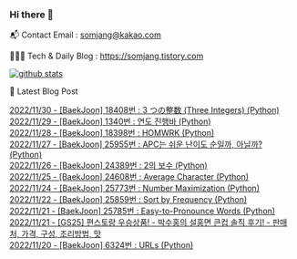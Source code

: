 ### Hi there 👋

📬  Contact Email : somjang@kakao.com

👨🏻‍💻  Tech & Daily Blog : https://somjang.tistory.com

[![github stats](https://github-readme-stats.vercel.app/api?username=SOMJANG&show_icons=true&hide_border=False)](https://somjang.tistory.com)

🤩 Latest Blog Post

[2022/11/30 - [BaekJoon] 18408번 : 3 つの整数 (Three Integers) (Python)](https://somjang.tistory.com/entry/BaekJoon-18408%EB%B2%88-3-%E3%81%A4%E3%81%AE%E6%95%B4%E6%95%B0-Three-Integers-Python) <br>
[2022/11/29 - [BaekJoon] 1340번 : 연도 진행바 (Python)](https://somjang.tistory.com/entry/BaekJoon-1340%EB%B2%88-%EC%97%B0%EB%8F%84-%EC%A7%84%ED%96%89%EB%B0%94-Python) <br>
[2022/11/28 - [BaekJoon] 18398번 : HOMWRK (Python)](https://somjang.tistory.com/entry/BaekJoon-18398%EB%B2%88-HOMWRK-Python) <br>
[2022/11/27 - [BaekJoon] 25955번 : APC는 쉬운 난이도 순일까, 아닐까? (Python)](https://somjang.tistory.com/entry/BaekJoon-25955%EB%B2%88-APC%EB%8A%94-%EC%89%AC%EC%9A%B4-%EB%82%9C%EC%9D%B4%EB%8F%84-%EC%88%9C%EC%9D%BC%EA%B9%8C-%EC%95%84%EB%8B%90%EA%B9%8C-Python) <br>
[2022/11/26 - [BaekJoon] 24389번 : 2의 보수 (Python)](https://somjang.tistory.com/entry/BaekJoon-24389%EB%B2%88-2%EC%9D%98-%EB%B3%B4%EC%88%98-Python) <br>
[2022/11/25 - [BaekJoon] 24608번 : Average Character (Python)](https://somjang.tistory.com/entry/BaekJoon-24608%EB%B2%88-Average-Character-Python) <br>
[2022/11/24 - [BaekJoon] 25773번 : Number Maximization (Python)](https://somjang.tistory.com/entry/BaekJoon-25773%EB%B2%88-Number-Maximization-Python) <br>
[2022/11/22 - [BaekJoon] 25859번 : Sort by Frequency (Python)](https://somjang.tistory.com/entry/BaekJoon-25859%EB%B2%88-Sort-by-Frequency-Python) <br>
[2022/11/21 - [BaekJoon] 25785번 : Easy-to-Pronounce Words (Python)](https://somjang.tistory.com/entry/BaekJoon-25785%EB%B2%88-Easy-to-Pronounce-Words-Python) <br>
[2022/11/21 - [GS25] 편스토랑 우승상품! - 박수홍의 설홍면 큰컵 솔직 후기! - 판매처, 가격, 구성, 조리방법, 맛](https://somjang.tistory.com/entry/GS25-%ED%8E%B8%EC%8A%A4%ED%86%A0%EB%9E%91-%EC%9A%B0%EC%8A%B9%EC%83%81%ED%92%88-%EB%B0%95%EC%88%98%ED%99%8D%EC%9D%98-%EC%84%A4%ED%99%8D%EB%A9%B4-%ED%81%B0%EC%BB%B5-%EC%86%94%EC%A7%81-%ED%9B%84%EA%B8%B0-%ED%8C%90%EB%A7%A4%EC%B2%98-%EA%B0%80%EA%B2%A9-%EA%B5%AC%EC%84%B1-%EC%A1%B0%EB%A6%AC%EB%B0%A9%EB%B2%95-%EB%A7%9B) <br>
[2022/11/20 - [BaekJoon] 6324번 : URLs (Python)](https://somjang.tistory.com/entry/BaekJoon-6324%EB%B2%88-URLs-Python) <br>
